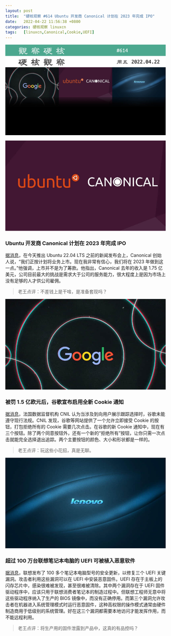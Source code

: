 ```yaml
---
layout: post
title:	"硬核观察 #614 Ubuntu 开发商 Canonical 计划在 2023 年完成 IPO"
date:	2022-04-22 11:56:38 +0800 
categories:	硬核观察 linuxcn 
tags:	[linuxcn,Canonical,Cookie,UEFI]
---
```



![](/Asserts/Images/album/202204/22/115519o4l6662l9nv9sco3.jpg)


![](/Asserts/Images/album/202204/22/115528ugujabegj49fe49l.jpg)


### Ubuntu 开发商 Canonical 计划在 2023 年完成 IPO


[据消息](https://itwire.com/open-source/canonical-may-go-public-in-2023,-claims-usm-profit-last-year.html)，在今天推出 Ubuntu 22.04 LTS 之前的新闻发布会上，Canonical 创始人说，“我们正按计划将业务上市。现在我非常有信心，我们将在 2023 年做到这一点。”他强调，上市并不是为了筹款。他指出，Canonical 去年的收入是 1.75 亿美元，公司目前最大的挑战是需求大于公司的服务能力，很大程度上是因为市场上没有足够的人才供公司雇佣。



> 
> 老王点评：不差钱上是干啥，是准备套现吗？
> 
> 
> 


![](/Asserts/Images/album/202204/22/115545s4q4bzybyqjw027q.jpg)


### 被罚 1.5 亿欧元后，谷歌宣布启用全新 Cookie 通知


[据消息](https://www.theverge.com/2022/4/21/23035289/google-reject-all-cookie-button-eu-privacy-data-laws)，法国数据监督机构 CNIL 认为当涉及到向用户展示跟踪选择时，谷歌未能遵守现行法规。CNIL 发现，谷歌等网站提供了一个允许立即接受 Cookie 的按钮，打包拒绝所有的 Cookie 需要几次点击。在谷歌的新 Cookie 通知中，现在有三个按钮。除了两个同意按钮外，还有一个新的“拒绝所有”按钮，让你只需一次点击就能完全选择退出追踪。两个主要按钮的颜色、大小和形状都是一样的。



> 
> 老王点评：玩这些小花招，真是无聊。
> 
> 
> 


![](/Asserts/Images/album/202204/22/115610h5pibooweee1l0z8.jpg)


### 超过 100 万台联想笔记本电脑的 UEFI 可被植入恶意软件


[据消息](https://arstechnica.com/information-technology/2022/04/bugs-in-100-lenovo-models-fixed-to-prevent-unremovable-infections/)，联想发布了 100 多个笔记本电脑型号的安全更新，以修复三个 UEFI 关键漏洞。攻击者利用这些漏洞可以在 UEFI 中安装恶意固件。UEFI 存在于主板上的闪存芯片中，感染很难被发现，甚至很难被清除。其中两个漏洞存在于 UEFI 固件驱动程序中，应该只用于联想消费者笔记本的制造过程中。但联想工程师无意中将这些驱动程序纳入了生产的 BIOS 镜像中，而没有正确停用。而第三个漏洞允许攻击者在机器进入系统管理模式时运行恶意固件，这种高权限的操作模式通常由硬件制造商用于低级别的系统管理。好在这三个漏洞都需要本地访问才能发挥作用，而不能远程利用。



> 
> 老王点评：将生产用的固件泄露到产品中，这真的有品控吗？
> 
> 
>
